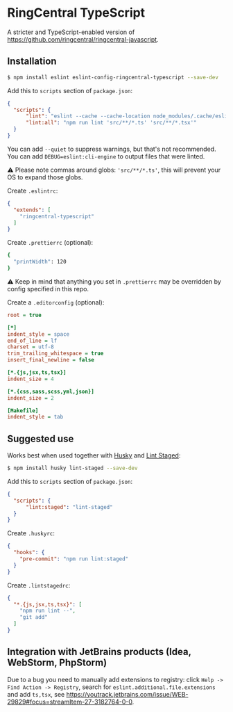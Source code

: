 RingCentral TypeScript
======================

A stricter and TypeScript-enabled version of https://github.com/ringcentral/ringcentral-javascript.

## Installation

```bash
$ npm install eslint eslint-config-ringcentral-typescript --save-dev
```

Add this to `scripts` section of `package.json`:

```json
{
  "scripts": {
      "lint": "eslint --cache --cache-location node_modules/.cache/eslint --fix ",
      "lint:all": "npm run lint 'src/**/*.ts' 'src/**/*.tsx'"
  }
}
```

You can add `--quiet` to suppress warnings, but that's not recommended.
You can add `DEBUG=eslint:cli-engine` to output files that were linted.

:warning: Please note commas around globs: `'src/**/*.ts'`, this will prevent your OS to expand those globs.

Create `.eslintrc`:

```json
{
  "extends": [
    "ringcentral-typescript"
  ]
}
```

Create `.prettierrc` (optional):

```bash
{
  "printWidth": 120
}
```

:warning: Keep in mind that anything you set in `.prettierrc` may be overridden by config specified in this repo.

Create a `.editorconfig` (optional):

```ini
root = true

[*]
indent_style = space
end_of_line = lf
charset = utf-8
trim_trailing_whitespace = true
insert_final_newline = false

[*.{js,jsx,ts,tsx}]
indent_size = 4

[*.{css,sass,scss,yml,json}]
indent_size = 2

[Makefile]
indent_style = tab
```

## Suggested use

Works best when used together with [Husky](https://github.com/typicode/husky) and [Lint Staged](https://github.com/okonet/lint-staged):

```bash
$ npm install husky lint-staged --save-dev
```

Add this to `scripts` section of `package.json`:

```json
{
  "scripts": {
      "lint:staged": "lint-staged"
  }
}
```

Create `.huskyrc`: 

```json
{
  "hooks": {
    "pre-commit": "npm run lint:staged"
  }
}
```

Create `.lintstagedrc`:

```json
{
  "*.{js,jsx,ts,tsx}": [
    "npm run lint --",
    "git add"
  ]
}
```

## Integration with JetBrains products (Idea, WebStorm, PhpStorm)

Due to a bug you need to manually add extensions to registry: click `Help -> Find Action -> Registry`, search for 
`eslint.additional.file.extensions` and add `ts,tsx`, see https://youtrack.jetbrains.com/issue/WEB-29829#focus=streamItem-27-3182764-0-0.
